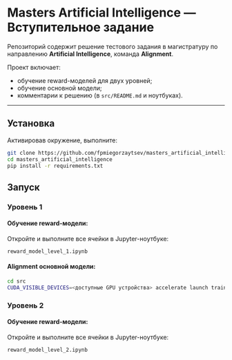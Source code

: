 # Masters Artificial Intelligence — Вступительное задание

Репозиторий содержит решение тестового задания в магистратуру по направлению **Artificial Intelligence**, команда **Alignment**.

Проект включает:
- обучение reward-моделей для двух уровней;
- обучение основной модели;
- комментарии к решению (в `src/README.md` и ноутбуках).

---

## Установка

Активировав окружение, выполните:

```bash
git clone https://github.com/fpmiegorzaytsev/masters_artificial_intelligence.git
cd masters_artificial_intelligence
pip install -r requirements.txt
```

## Запуск

### Уровень 1

#### Обучение reward-модели:

Откройте и выполните все ячейки в Jupyter-ноутбуке:


`reward_model_level_1.ipynb`


#### Alignment основной модели:

```bash
cd src
CUDA_VISIBLE_DEVICES=<доступные GPU устройства> accelerate launch train.py
```

### Уровень 2

#### Обучение reward-модели:

Откройте и выполните все ячейки в Jupyter-ноутбуке:

`reward_model_level_2.ipynb`
